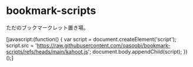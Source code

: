# bookmark-scripts

ただのブックマークレット置き場。

[javascript:(function() {
  var script = document.createElement('script');
  script.src = 'https://raw.githubusercontent.com/oasoobi/bookmark-scripts/refs/heads/main/kahoot.js';
  document.body.appendChild(script);
})();]
